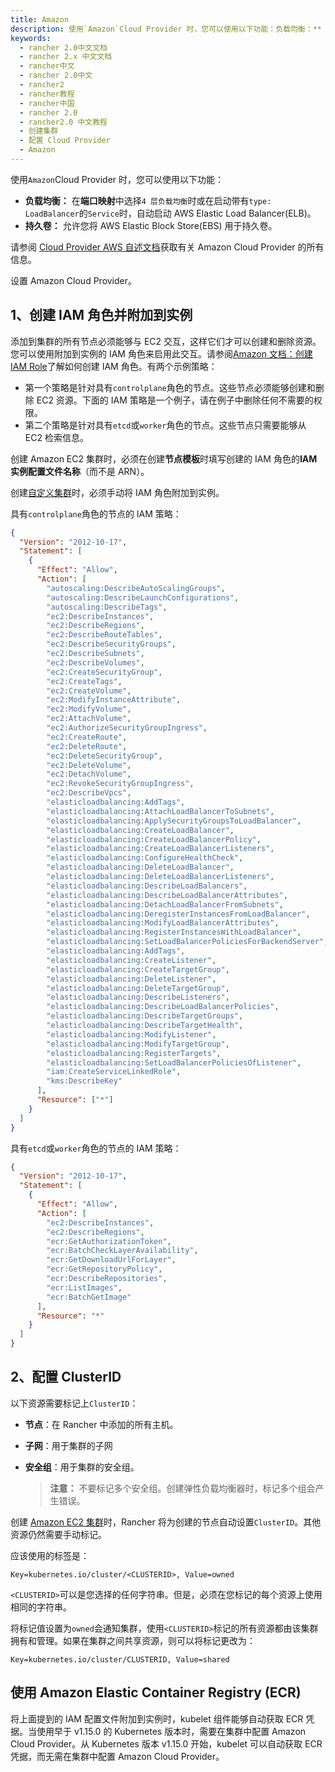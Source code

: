 ```yaml
---
title: Amazon
description: 使用`Amazon`Cloud Provider 时，您可以使用以下功能：负载均衡：** 在**端口映射**中选择`4 层负载均衡`时或在启动带有`typeLoadBalancer`的`Service`时，自动启动 AWS Elastic Load Balancer(ELB)。持久卷：允许您将 AWS Elastic Block Store(EBS) 用于持久卷。请参阅 Cloud Provider AWS 自述文档获取有关 Amazon Cloud Provider 的所有信息。设置 Amazon Cloud Provider。
keywords:
  - rancher 2.0中文文档
  - rancher 2.x 中文文档
  - rancher中文
  - rancher 2.0中文
  - rancher2
  - rancher教程
  - rancher中国
  - rancher 2.0
  - rancher2.0 中文教程
  - 创建集群
  - 配置 Cloud Provider
  - Amazon
---
```


使用`Amazon`Cloud Provider 时，您可以使用以下功能：

- **负载均衡：** 在**端口映射**中选择`4 层负载均衡`时或在启动带有`type: LoadBalancer`的`Service`时，自动启动 AWS Elastic Load Balancer(ELB)。
- **持久卷：** 允许您将 AWS Elastic Block Store(EBS) 用于持久卷。

请参阅 [Cloud Provider AWS 自述文档](https://github.com/kubernetes/cloud-provider-aws/)获取有关 Amazon Cloud Provider 的所有信息。

设置 Amazon Cloud Provider。

## 1、创建 IAM 角色并附加到实例

添加到集群的所有节点必须能够与 EC2 交互，这样它们才可以创建和删除资源。您可以使用附加到实例的 IAM 角色来启用此交互。请参阅[Amazon 文档：创建 IAM Role](https://docs.aws.amazon.com/AWSEC2/latest/UserGuide/iam-roles-for-amazon-ec2.html)了解如何创建 IAM 角色。有两个示例策略：

- 第一个策略是针对具有`controlplane`角色的节点。这些节点必须能够创建和删除 EC2 资源。下面的 IAM 策略是一个例子，请在例子中删除任何不需要的权限。
- 第二个策略是针对具有`etcd`或`worker`角色的节点。这些节点只需要能够从 EC2 检索信息。

创建 Amazon EC2 集群时，必须在创建**节点模板**时填写创建的 IAM 角色的**IAM 实例配置文件名称**（而不是 ARN）。

创建[自定义集群](/docs/rancher2/cluster-provisioning/rke-clusters/custom-nodes/_index)时，必须手动将 IAM 角色附加到实例。

具有`controlplane`角色的节点的 IAM 策略：

```json
{
  "Version": "2012-10-17",
  "Statement": [
    {
      "Effect": "Allow",
      "Action": [
        "autoscaling:DescribeAutoScalingGroups",
        "autoscaling:DescribeLaunchConfigurations",
        "autoscaling:DescribeTags",
        "ec2:DescribeInstances",
        "ec2:DescribeRegions",
        "ec2:DescribeRouteTables",
        "ec2:DescribeSecurityGroups",
        "ec2:DescribeSubnets",
        "ec2:DescribeVolumes",
        "ec2:CreateSecurityGroup",
        "ec2:CreateTags",
        "ec2:CreateVolume",
        "ec2:ModifyInstanceAttribute",
        "ec2:ModifyVolume",
        "ec2:AttachVolume",
        "ec2:AuthorizeSecurityGroupIngress",
        "ec2:CreateRoute",
        "ec2:DeleteRoute",
        "ec2:DeleteSecurityGroup",
        "ec2:DeleteVolume",
        "ec2:DetachVolume",
        "ec2:RevokeSecurityGroupIngress",
        "ec2:DescribeVpcs",
        "elasticloadbalancing:AddTags",
        "elasticloadbalancing:AttachLoadBalancerToSubnets",
        "elasticloadbalancing:ApplySecurityGroupsToLoadBalancer",
        "elasticloadbalancing:CreateLoadBalancer",
        "elasticloadbalancing:CreateLoadBalancerPolicy",
        "elasticloadbalancing:CreateLoadBalancerListeners",
        "elasticloadbalancing:ConfigureHealthCheck",
        "elasticloadbalancing:DeleteLoadBalancer",
        "elasticloadbalancing:DeleteLoadBalancerListeners",
        "elasticloadbalancing:DescribeLoadBalancers",
        "elasticloadbalancing:DescribeLoadBalancerAttributes",
        "elasticloadbalancing:DetachLoadBalancerFromSubnets",
        "elasticloadbalancing:DeregisterInstancesFromLoadBalancer",
        "elasticloadbalancing:ModifyLoadBalancerAttributes",
        "elasticloadbalancing:RegisterInstancesWithLoadBalancer",
        "elasticloadbalancing:SetLoadBalancerPoliciesForBackendServer",
        "elasticloadbalancing:AddTags",
        "elasticloadbalancing:CreateListener",
        "elasticloadbalancing:CreateTargetGroup",
        "elasticloadbalancing:DeleteListener",
        "elasticloadbalancing:DeleteTargetGroup",
        "elasticloadbalancing:DescribeListeners",
        "elasticloadbalancing:DescribeLoadBalancerPolicies",
        "elasticloadbalancing:DescribeTargetGroups",
        "elasticloadbalancing:DescribeTargetHealth",
        "elasticloadbalancing:ModifyListener",
        "elasticloadbalancing:ModifyTargetGroup",
        "elasticloadbalancing:RegisterTargets",
        "elasticloadbalancing:SetLoadBalancerPoliciesOfListener",
        "iam:CreateServiceLinkedRole",
        "kms:DescribeKey"
      ],
      "Resource": ["*"]
    }
  ]
}
```

具有`etcd`或`worker`角色的节点的 IAM 策略：

```json
{
  "Version": "2012-10-17",
  "Statement": [
    {
      "Effect": "Allow",
      "Action": [
        "ec2:DescribeInstances",
        "ec2:DescribeRegions",
        "ecr:GetAuthorizationToken",
        "ecr:BatchCheckLayerAvailability",
        "ecr:GetDownloadUrlForLayer",
        "ecr:GetRepositoryPolicy",
        "ecr:DescribeRepositories",
        "ecr:ListImages",
        "ecr:BatchGetImage"
      ],
      "Resource": "*"
    }
  ]
}
```

## 2、配置 ClusterID

以下资源需要标记上`ClusterID`：

- **节点**：在 Rancher 中添加的所有主机。
- **子网**：用于集群的子网
- **安全组**：用于集群的安全组。

  > **注意：** 不要标记多个安全组。创建弹性负载均衡器时，标记多个组会产生错误。

创建 [Amazon EC2 集群](/docs/rancher2/cluster-provisioning/rke-clusters/node-pools/ec2/_index)时，Rancher 将为创建的节点自动设置`ClusterID`。其他资源仍然需要手动标记。

应该使用的标签是：

```
Key=kubernetes.io/cluster/<CLUSTERID>, Value=owned
```

`<CLUSTERID>`可以是您选择的任何字符串。但是，必须在您标记的每个资源上使用相同的字符串。

将标记值设置为`owned`会通知集群，使用`<CLUSTERID>`标记的所有资源都由该集群拥有和管理。如果在集群之间共享资源，则可以将标记更改为：

```
Key=kubernetes.io/cluster/CLUSTERID, Value=shared
```

## 使用 Amazon Elastic Container Registry (ECR)

将上面提到的 IAM 配置文件附加到实例时，kubelet 组件能够自动获取 ECR 凭据。当使用早于 v1.15.0 的 Kubernetes 版本时，需要在集群中配置 Amazon Cloud Provider。从 Kubernetes 版本 v1.15.0 开始，kubelet 可以自动获取 ECR 凭据，而无需在集群中配置 Amazon Cloud Provider。
